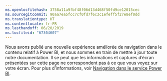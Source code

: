 ```yaml
---
ms.openlocfilehash: 3758a11a9fbf48f06d13d468f50fd9ce12015cec
ms.sourcegitcommit: 90aa7ea5fcc7cf0fd7f6c3c1efeff5f27e8ef0dd
ms.translationtype: HT
ms.contentlocale: fr-FR
ms.lasthandoff: 06/20/2019
ms.locfileid: "67304607"
---
```

Nous avons publié une nouvelle expérience améliorée de navigation dans le contenu relatif à Power BI, et nous sommes en train de mettre à jour toute notre documentation.
Il se peut que les informations et captures d’écran présentées sur cette page ne correspondent pas à ce que vous voyez sur votre écran. Pour plus d’informations, voir [Navigation dans le service Power BI](../consumer/end-user-experience.md).</font>
